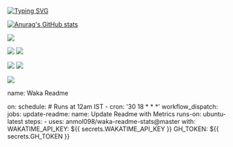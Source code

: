 [![Typing SVG](https://readme-typing-svg.herokuapp.com?color=%2336BCF7&lines=Hello,+I'm+Pavel)](https://git.io/typing-svg)</h3>

[![Anurag's GitHub stats](https://github-readme-stats.vercel.app/api?username=UnknownFrom&theme=radical)](https://github.com/anuraghazra/github-readme-stats)

![](https://github-profile-summary-cards.vercel.app/api/cards/profile-details?username=UnknownFrom&theme=radical)

![](https://github-profile-summary-cards.vercel.app/api/cards/most-commit-language?username=UnknownFrom&theme=radical)
![](https://github-profile-summary-cards.vercel.app/api/cards/repos-per-language?username=UnknownFrom&theme=radical)

![](https://github-profile-summary-cards.vercel.app/api/cards/stats?username=UnknownFrom&theme=radical)
![](https://github-profile-summary-cards.vercel.app/api/cards/productive-time?username=UnknownFrom&theme=radical)

![](https://komarev.com/ghpvc/?username=UnknownFrom)

<!--START_SECTION:waka-->
name: Waka Readme

on:
  schedule:
    # Runs at 12am IST
    - cron: '30 18 * * *'
  workflow_dispatch:
jobs:
  update-readme:
    name: Update Readme with Metrics
    runs-on: ubuntu-latest
    steps:
      - uses: anmol098/waka-readme-stats@master
        with:
          WAKATIME_API_KEY: ${{ secrets.WAKATIME_API_KEY }}
          GH_TOKEN: ${{ secrets.GH_TOKEN }}
<!--END_SECTION:waka-->
